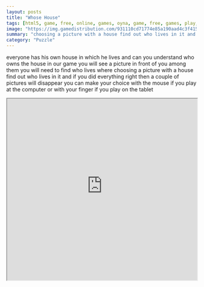 ```yaml
---
layout: posts
title: "Whose House"
tags: [html5, game, free, online, games, oyna, game, free, games, play, play, games]
image: "https://img.gamedistribution.com/931110cd71774e85a190aad4c3f4158b-512x384.jpeg"
summary: "choosing a picture with a house find out who lives in it and if you did everything right then a couple of pictures will disappear  free online games oyna game free games play play games"
category: "Puzzle"
---
```


everyone has his own house in which he lives and can you understand who owns the house in our game you will see a picture in front of you among them you will need to find who lives where choosing a picture with a house find out who lives in it and if you did everything right then a couple of pictures will disappear you can make your choice with the mouse if you play at the computer or with your finger if you play on the tablet

<iframe width="100%" height="480px;" src="https://html5.gamedistribution.com/931110cd71774e85a190aad4c3f4158b/"></iframe>